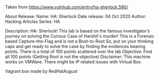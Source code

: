 Taken from https://www.vulnhub.com/entry/ha-sherlock,580/ 

About Release:
    Name: HA: Sherlock
    Date release: 04 Oct 2020
    Author: Hacking Articles
    Series: HA

Description:
    HA: Sherlock! This lab is based on the famous investigator’s journey on solving the Curious Case of Harshit's murder!
    This is a Forensic based Capture-the-Flag and is not a Boot-to-Root
    So, put on your thinking caps and get ready to solve the case by finding the evidences bearing points. There is a total of 100 points scattered over the lab
    Objective: Find all 100 points (Getting Root is not the objective)
    Disclaimer: This machine works on VMWare. There might be IP related issues with Virtual Box.

Vagrant box made by RedHatAugust
